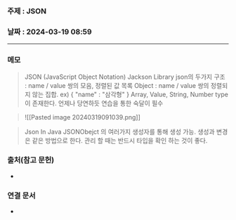 ### 주제 : JSON

### 날짜 : 2024-03-19 08:59
----
### 메모
> JSON (JavaScript Object Notation)
> Jackson Library
> json의 두가지 구조 : name / value 쌍의 모음, 정렬된 값 목록
> Object : name / value 쌍의 정렬되지 않는 집합. ex) { "name" : "삼각형" }
> Array, Value, String, Number type 이 존재한다.
> 언제나 당연하듯 연습을 통한 숙달이 필수

>![[Pasted image 20240319091039.png]]

> Json In Java
> JSONObejct 의 여러가지 생성자를 통해 생성 가능.
> 생성과 변경은 같은 방법으로 한다.
> 관리 할 때는 반드시 타입을 확인 하는 것이 좋다.
> 

### 출처(참고 문헌)
-

### 연결 문서
-

